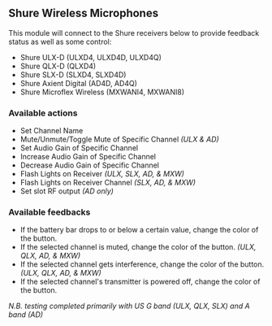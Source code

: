 ## Shure Wireless Microphones

This module will connect to the Shure receivers below to provide feedback status as well as some control:
* Shure ULX-D (ULXD4, ULXD4D, ULXD4Q)
* Shure QLX-D (QLXD4)
* Shure SLX-D (SLXD4, SLXD4D)
* Shure Axient Digital (AD4D, AD4Q)
* Shure Microflex Wireless (MXWANI4, MXWANI8)

### Available actions
* Set Channel Name
* Mute/Unmute/Toggle Mute of Specific Channel *(ULX & AD)*
* Set Audio Gain of Specific Channel
* Increase Audio Gain of Specific Channel
* Decrease Audio Gain of Specific Channel
* Flash Lights on Receiver *(ULX, SLX, AD, & MXW)*
* Flash Lights on Receiver Channel *(SLX, AD, & MXW)*
* Set slot RF output *(AD only)*

### Available feedbacks
* If the battery bar drops to or below a certain value, change the color of the button.
* If the selected channel is muted, change the color of the button. *(ULX, QLX, AD, & MXW)*
* If the selected channel gets interference, change the color of the button. *(ULX, QLX, AD, & MXW)*
* If the selected channel\'s transmitter is powered off, change the color of the button.

*N.B. testing completed primarily with US G band (ULX, QLX, SLX) and A band (AD)*